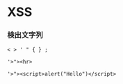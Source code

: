 # XSS

### 検出文字列

```
< > ' " { } ;
```

```
'>"><hr>
```

```
'>"><script>alert("Hello")</script>
```

